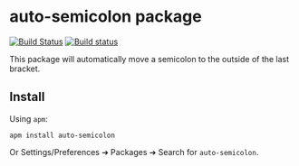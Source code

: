 # auto-semicolon package

[![Build Status](https://travis-ci.org/bdougherty/atom-auto-semicolon.svg?branch=master)](https://travis-ci.org/bdougherty/atom-auto-semicolon)
[![Build status](https://ci.appveyor.com/api/projects/status/h5i9dgpm070ke2ew?svg=true)](https://ci.appveyor.com/project/bdougherty/atom-auto-semicolon)

This package will automatically move a semicolon to the outside of the last
bracket.

## Install

Using `apm`:

```shell
apm install auto-semicolon
```

Or Settings/Preferences ➔ Packages ➔ Search for `auto-semicolon`.
